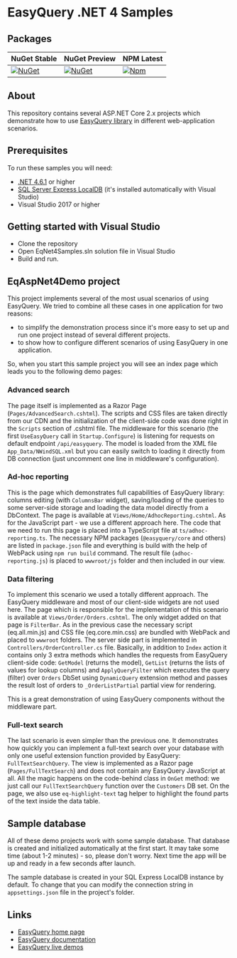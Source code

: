 # EasyQuery .NET 4 Samples

## Packages

|NuGet Stable|NuGet Preview|NPM Latest|
|---|---|---|
|[![NuGet](https://img.shields.io/nuget/v/Korzh.EasyQuery.AspNet4)](https://www.nuget.org/packages/Korzh.EasyQuery.AspNet4)|[![NuGet](https://img.shields.io/nuget/vpre/Korzh.EasyQuery.AspNet4)](https://www.nuget.org/packages/Korzh.EasyQuery.AspNet4)|[![Npm](https://img.shields.io/npm/v/@easyquery/ui/latest)](https://www.npmjs.com/package/@easyquery/ui)|

## About

This repository contains several ASP.NET Core 2.x projects which demonstrate how to use [EasyQuery library](https://korzh.com/easyquery) in different web-application scenarios.

## Prerequisites

To run these samples you will need:

* [.NET 4.6.1](https://dotnet.microsoft.com/download/dotnet-framework/net48) or higher
* [SQL Server Express LocalDB](https://www.microsoft.com/en-us/sql-server/sql-server-editions-express) (it's installed automatically with Visual Studio)
* Visual Studio 2017 or higher

## Getting started with Visual Studio

* Clone the repository
* Open EqNet4Samples.sln solution file in Visual Studio
* Build and run.

## EqAspNet4Demo project

This project implements several of the most usual scenarios of using EasyQuery. We tried to combine all these cases in one application for two reasons:

* to simplify the demonstration process since it's more easy to set up and run one project instead of several different projects.
* to show how to configure different scenarios of using EasyQuery in one application.

So, when you start this sample project you will see an index page which leads you to the following demo pages:

### Advanced search

The page itself is implemented as a Razor Page (`Pages/AdvancedSearch.cshtml`). The scripts and CSS files are taken directly from our CDN and the initialization of the client-side code was done right in the `Scripts` section of .cshtml file.
The middleware for this scenario (the first `UseEasyQuery` call in `Startup.Configure`) is listening for requests on default endpoint `/api/easyquery`. The model is loaded from the XML file `App_Data/NWindSQL.xml` but you can easily switch to loading it directly from DB connection (just uncomment one line in middleware's configuration).

### Ad-hoc reporting

This is the page which demonstrates full capabilities of EasyQuery library: columns editing (with `ColumnsBar` widget), saving/loading of the queries to some server-side storage and loading the data model directly from a DbContext.
The page is available at `Views/Home/AdhocReporting.cshtml`. As for the JavaScript part - we use a different approach here. The code that we need to run this page is placed into a TypeScript file at `ts/adhoc-reporting.ts`. The necessary NPM packages (`@easyquery/core` and others) are listed in `package.json` file and everything is build with the help of WebPack using `npm run build` command. 
The result file (`adhoc-reporting.js`) is placed to `wwwroot/js` folder and then included in our view.


### Data filtering

To implement this scenario we used a totally different approach. The EasyQuery middleware and most of our client-side widgets are not used here. The page which is responsible for the implementation of this scenario is available at `Views/Order/Orders.cshtml`. The only widget added on that page is `FilterBar`. As in the previous case the necessary script (eq.all.min.js) and CSS file (eq.core.min.css) are bundled with WebPack and placed to `wwwroot` folders.
The server side part is implemented in `Controllers/OrderController.cs` file. Basically, in addition to `Index` action it contains only 3 extra methods which handles the requests from EasyQuery client-side code: `GetModel` (returns the model), `GetList` (returns the lists of values for lookup columns) and `ApplyQueryFilter` which executes the query (filter) over `Orders` DbSet using `DynamicQuery` extension method and passes the result lost of orders to `_OrderListPartial` partial view for rendering.

This is a great demonstration of using EasyQuery components without the middleware part.
 
### Full-text search

The last scenario is even simpler than the previous one. It demonstrates how quickly you can implement a full-text search over your database with only one useful extension function provided by EasyQuery: `FullTextSearchQuery`.
The view is implemented as a Razor page (`Pages/FullTextSearch`) and does not contain any EasyQuery JavaScript at all. All the magic happens on the code-behind class in `OnGet` method: we just call our `FullTextSearchQuery` function over the `Customers` DB set. 
On the page, we also use `eq-highlight-text` tag helper to highlight the found parts of the text inside the data table.

 
## Sample database

All of these demo projects work with some sample database. That database is created and initialized automatically at the first start. It may take some time (about 1-2 minutes) - so, please don't worry. Next time the app will be up and ready in a few seconds after launch.

The sample database is created in your SQL Express LocalDB instance by default. To change that you can modify the connection string in `appsettings.json` file in the project's folder.
 

## Links

 - [EasyQuery home page](https://korzh.com/easyquery)
 - [EasyQuery documentation](https://korzh.com/easyquery/docs)
 - [EasyQuery live demos](http://demo.easyquerybuilder.com)
 